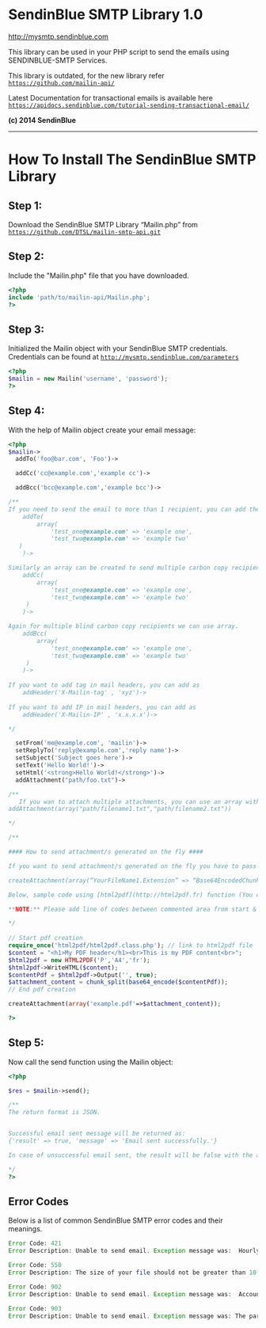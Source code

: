 # SendinBlue SMTP Library 1.0 #
http://mysmtp.sendinblue.com

This library can be used in your PHP script to send the emails using SENDINBLUE-SMTP Services.

This library is outdated, for the new library refer <code>https://github.com/mailin-api/</code>

Latest Documentation for transactional emails is available here <code>https://apidocs.sendinblue.com/tutorial-sending-transactional-email/</code>

**(c) 2014 SendinBlue**

<hr>

# How To Install The SendinBlue SMTP Library #

## Step 1: ##
Download the SendinBlue SMTP Library “Mailin.php” from 
<code>https://github.com/DTSL/mailin-smtp-api.git</code>

## Step 2: ##
Include the "Mailin.php" file that you have downloaded.
```php
<?php
include 'path/to/mailin-api/Mailin.php';
?>
```

## Step 3: ##
Initialized the Mailin object with your SendinBlue SMTP credentials. Credentials can be found at <code>http://mysmtp.sendinblue.com/parameters</code>
```php
<?php
$mailin = new Mailin('username', 'password');
?>
```

## Step 4: ##
With the help of Mailin object create your email message: 
```php
<?php
$mailin->
  addTo('foo@bar.com', 'Foo')-> 

  addCc('cc@example.com','example cc')-> 

  addBcc('bcc@example.com','example bcc')->

/**
If you need to send the email to more than 1 recipient, you can add them in an array format.
    addTo(
        array(
            'test_one@example.com' => 'example one',
            'test_two@example.com' => 'example two'
   )
    )->

Similarly an array can be created to send multiple carbon copy recipients.
    addCc(
        array(
            'test_one@example.com' => 'example one',
            'test_two@example.com' => 'example two'
	 )
    )->

Again for multiple blind carbon copy recipients we can use array.
    addBcc(
        array(
            'test_one@example.com' => 'example one',
            'test_two@example.com' => 'example two'
	 )
    )->
    
If you want to add tag in mail headers, you can add as
    addHeader('X-Mailin-tag' , 'xyz')->
    
If you want to add IP in mail headers, you can add as
    addHeader('X-Mailin-IP' , 'x.x.x.x')->    

*/

  setFrom('me@example.com', 'mailin')->
  setReplyTo('reply@example.com','reply name')->
  setSubject('Subject goes here')->
  setText('Hello World!')->
  setHtml('<strong>Hello World!</strong>')->
  addAttachment("path/foo.txt")->

/**
   If you wan to attach multiple attachments, you can use an array with the addAttachment function. For example:
addAttachment(array("path/filename1.txt","path/filename2.txt"))

*/

/**

#### How to send attachment/s generated on the fly ####

If you want to send attachment/s generated on the fly you have to pass your attachment/s filename & its base64 encoded chunk data in key-value pair in an array with createAttachment function. For example:

createAttachment(array(“YourFileName1.Extension” => “Base64EncodedChunkData1″, “YourFileName2.Extension” => “Base64EncodedChunkData2″))

Below, sample code using [html2pdf](http://html2pdf.fr) function (You can send other kind of files but for our example, we choose to send a pdf file)

**NOTE:** Please add line of codes between commented area from start & end of pdf creation before Step 4.

*/
  
// Start pdf creation
require_once('html2pdf/html2pdf.class.php'); // link to html2pdf file
$content = "<h1>My PDF header</h1><br>This is my PDF content<br>";
$html2pdf = new HTML2PDF('P','A4','fr');
$html2pdf->WriteHTML($content);
$contentPdf = $html2pdf->Output('', true);
$attachment_content = chunk_split(base64_encode($contentPdf));
// End pdf creation

createAttachment(array('example.pdf'=>$attachment_content));

?>
```

## Step 5: ##
Now call the send function using the Mailin object:
```php
<?php

$res = $mailin->send();

/**
The return format is JSON.


Successful email sent message will be returned as:
{'result' => true, 'message' => 'Email sent successfully.'}

In case of unsuccessful email sent, the result will be false with the appropriate failure message.

*/
?>
```
 
## Error Codes ##
Below is a list of common SendinBlue SMTP error codes and their meanings.

```php
Error Code: 421
Error Description: Unable to send email. Exception message was:  Hourly Quota Exceeded.

Error Code: 550
Error Description: The size of your file should not be greater than 10 Mb.

Error Code: 902
Error Description: Unable to send email. Exception message was:  Account Terminated.

Error Code: 903
Error Description: Unable to send email. Exception message was: The parameters you passed are not well formated. Please refer to https://github.com/DTSL/mailin-smtp-api or contact us at contact at sendinblue.com.
```
